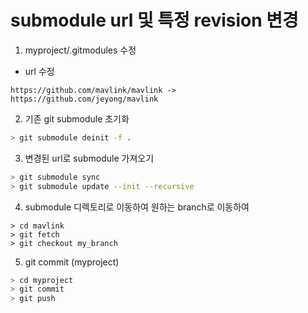 # submodule url 및 특정 revision 변경 
1. myproject/.gitmodules 수정
  * url 수정
```
https://github.com/mavlink/mavlink -> https://github.com/jeyong/mavlink
```
2. 기존 git submodule 초기화
```bash
> git submodule deinit -f .
```
3. 변경된 url로 submodule 가져오기
```bash
> git submodule sync
> git submodule update --init --recursive
```
4. submodule 디렉토리로 이동하여 원하는 branch로 이동하여
```
> cd mavlink
> git fetch
> git checkout my_branch
```
5. git commit (myproject)
```bash
> cd myproject
> git commit
> git push
```
